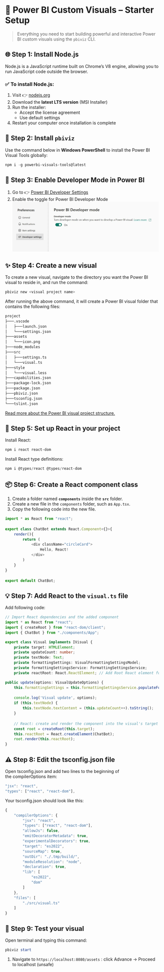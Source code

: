# 🚀 Power BI Custom Visuals – Starter Setup

> Everything you need to start building powerful and interactive Power BI custom visuals using the `pbiviz` CLI.


## 🌐 Step 1: Install Node.js

Node.js is a JavaScript runtime built on Chrome’s V8 engine, allowing you to run JavaScript code outside the browser.

### ✅ To install Node.js:

1. Visit 👉 [nodejs.org](https://nodejs.org/en)
2. Download the **latest LTS version** (MSI Installer)
3. Run the installer:
   - Accept the license agreement
   - Use default settings
4. Restart your computer once installation is complete


## 🔧 Step 2: Install `pbiviz`

Use the command below in **Windows PowerShell** to install the Power BI Visual Tools globally:

```powershell
npm i -g powerbi-visuals-tools@latest
```


## 🔧 Step 3: Enable Developer Mode in Power BI

1. Go to 👉 [Power BI Developer Settings](https://app.powerbi.com/user/user-settings/developer-settings?experience=power-bi)
2. Enable the toggle for Power BI Developer Mode
![Alt Text](https://raw.githubusercontent.com/munggonegg/pbiviz-setup/refs/heads/main/assets/image1.png)


## ✨ Step 4: Create a new visual

To create a new visual, navigate to the directory you want the Power BI visual to reside in, and run the command:

```powershell
pbiviz new <visual project name>
```

After running the above command, it will create a Power BI visual folder that contains the following files:

```markdown
project
├───.vscode
│   ├───launch.json
│   └───settings.json
├───assets
│   └───icon.png
├───node_modules
├───src
│   ├───settings.ts
│   └───visual.ts
├───style
│   └───visual.less
├───capabilities.json
├───package-lock.json
├───package.json
├───pbiviz.json
├───tsconfig.json
└───tslint.json
```

[Read more about the Power BI visual project structure.](https://learn.microsoft.com/en-us/power-bi/developer/visuals/visual-project-structure)


## 🧪 Step 5: Set up React in your project

Install React:

```powershell
npm i react react-dom
```

Install React type definitions:

```powershell
npm i @types/react @types/react-dom
```


## 📦 Step 6: Create a React component class

1. Create a folder named **`components`** inside the **`src`** folder.
2. Create a new file in the `components` folder, such as `App.tsx`.
3. Copy the following code into the new file.

```typescript
import * as React from "react";

export class ChatBot extends React.Component<{}>{
    render(){
        return (
            <div className="circleCard">
                Hello, React!
            </div>
        )
    }
}

export default ChatBot;
```

## 💡 Step 7: Add React to the `visual.ts` file

Add following code:
```typescript
// Import React dependencies and the added component
import * as React from "react";
import { createRoot } from "react-dom/client";
import { ChatBot } from "./components/App";
```

```typescript
export class Visual implements IVisual {
    private target: HTMLElement;
    private updateCount: number;
    private textNode: Text;
    private formattingSettings: VisualFormattingSettingsModel;
    private formattingSettingsService: FormattingSettingsService;
    private reactRoot: React.ReactElement; // Add Root React element for rendering the visual's UI
```

```typescript
public update(options: VisualUpdateOptions) {
    this.formattingSettings = this.formattingSettingsService.populateFormattingSettingsModel(VisualFormattingSettingsModel, options.dataViews[0]);

    console.log('Visual update', options);
    if (this.textNode) {
        this.textNode.textContent = (this.updateCount++).toString();
    }

    // React: create and render the component into the visual's target
    const root = createRoot(this.target);
    this.reactRoot = React.createElement(ChatBot);
    root.render(this.reactRoot);
}
```

## ⚠️ Step 8: Edit the tsconfig.json file

Open tsconfig.json and add two lines to the beginning of the compilerOptions item:

```typescript
"jsx": "react",
"types": ["react", "react-dom"],
```

Your tsconfig.json should look like this:

```typescript
{
    "compilerOptions": {
        "jsx": "react",
        "types": ["react", "react-dom"],
        "allowJs": false,
        "emitDecoratorMetadata": true,
        "experimentalDecorators": true,
        "target": "es2022",
        "sourceMap": true,
        "outDir": "./.tmp/build/",
        "moduleResolution": "node",
        "declaration": true,
        "lib": [
            "es2022",
            "dom"
        ]
    },
    "files": [
        "./src/visual.ts"
    ]
}
```

## 📝 Step 9: Test your visual

Open terminal and typing this command:

```powershell
pbiviz start
```

1. Navigate to `https://localhost:8080/assets` : click Advance → Proceed to localhost (unsafe)
